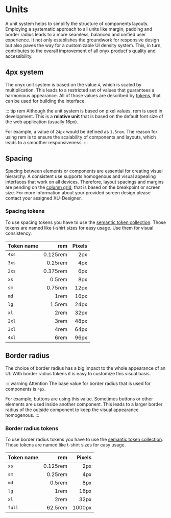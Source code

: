 # Units

A unit system helps to simplify the structure of components layouts. Employing a systematic approach to all units like margin, padding and border radius leads to a more seamless, balanced and unified user experience. It not only establishes the groundwork for responsive design but also paves the way for a customizable UI density system. This, in turn, contributes to the overall improvement of all onyx product's quality and accessibility.

## 4px system

The onyx unit system is based on the value `4`, which is scaled by multiplication. This leads to a restricted set of values that guarantees a harmonious appearance. All of those values are described by [tokens](/tokens/), that can be used for building the interface.

::: tip rem
Although the unit system is based on pixel values, rem is used in development.
This is a **relative unit** that is based on the default font size of the web application (usually 16px).

For example, a value of `24px` would be defined as `1.5rem`.
The reason for using rem is to ensure the scalability of components and layouts, which leads to a smoother responsiveness.
:::

## Spacing

Spacing between elements or components are essential for creating visual hierarchy. A consistent use supports homogenous and visual appealing interfaces that work on all devices. Therefore, layout spacings and margins are pending on the [column grid](/basics/breakpoints-grid), that is based on the breakpoint or screen size.
For more information about your provided screen design please contact your assigned XU-Designer.

### Spacing tokens

To use spacing tokens you have to use the [semantic token collection](/tokens/spacings).
Those tokens are named like t-shirt sizes for easy usage. Use them for visual consistency.

| Token name |      rem | Pixels |
| ---------- | -------: | -----: |
| `4xs`      | 0.125rem |    2px |
| `3xs`      |  0.25rem |    4px |
| `2xs`      | 0.375rem |    6px |
| `xs`       |   0.5rem |    8px |
| `sm`       |  0.75rem |   12px |
| `md`       |     1rem |   16px |
| `lg`       |   1.5rem |   24px |
| `xl`       |     2rem |   32px |
| `2xl`      |     3rem |   48px |
| `3xl`      |     4rem |   64px |
| `4xl`      |     6rem |   96px |

## Border radius

The choice of border radius has a big impact to the whole appearance of an UI. With border radius tokens it is easy to customize this visual basis.

::: warning Attention
The base value for border radius that is used for components is `4px`.

For example, buttons are using this value. Sometimes buttons or other elements are used inside another component. This leads to a larger border radius of the outside component to keep the visual appearance homogenous.
:::

### Border radius tokens

To use border radius tokens you have to use the [semantic token collection](/tokens/borders).
Those tokens are named like t-shirt sizes for easy usage.

| Token name |      rem | Pixels |
| ---------- | -------: | -----: |
| `xs`       | 0.125rem |    2px |
| `sm`       |  0.25rem |    4px |
| `md`       |   0.5rem |    8px |
| `lg`       |     1rem |   16px |
| `xl`       |     2rem |   32px |
| `full`     |  62.5rem | 1000px |
